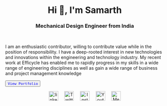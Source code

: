 <p>&nbsp;</p>
<p>&nbsp;</p>
<h1 align="center">Hi 👋, I'm Samarth</h1>
<h3 align="center">Mechanical Design Engineer from India </h3>

<p>&nbsp;</p>
I am an enthusiastic contributor, willing to contribute value while in the position of responsibility. I have a deep-rooted interest in new technologies and innovations within the engineering and technology industry. My recent work at Efficycle has enabled me to rapidly progress in my skills in a wide range of engineering disciplines as well as gain a wide range of business and project management knowledge 

<a><button name="button" style = "color: blue" onclick="https://sites.google.com/view/samarthpatil">`View Portfolio` </button> </a>


<p align="center">
<a href="https://linkedin.com/in/samarthcreate" target="blank"><img align="center" src="https://cdn-icons-png.flaticon.com/512/2111/2111532.png" alt="linkedin" height="30" width="30" /></a> &nbsp; &nbsp;
<a href="https://twitter.com/mesamarthpatil" target="blank"><img align="center" src="https://cdn-icons-png.flaticon.com/512/2111/2111738.png" alt="Twitter" height="30" width="30" /></a> &nbsp; &nbsp;
<a href="https://instagram.com/samarthink.me" target="blank"><img align="center" src="https://cdn-icons-png.flaticon.com/512/2111/2111491.png" alt="Instagram" height="30" width="30" /></a> &nbsp; &nbsp;
<a href="https://www.youtube.com/c/@samarthink" target="blank"><img align="center" src="https://cdn-icons-png.flaticon.com/512/2111/2111795.png" alt="Youtube" height="30" width="30" /></a> &nbsp; &nbsp;
<a href="https://medium.com/@samarthink" target="blank"><img align="center" src="https://cdn-icons-png.flaticon.com/512/5968/5968885.png" alt="Medium" height="30" width="30" /></a>
</p>
